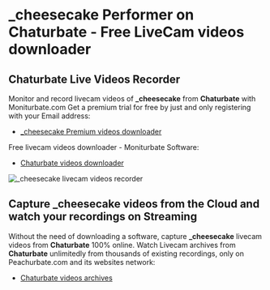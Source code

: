 # _cheesecake Performer on Chaturbate - Free LiveCam videos downloader

## Chaturbate Live Videos Recorder

Monitor and record livecam videos of **_cheesecake** from **Chaturbate** with Moniturbate.com
Get a premium trial for free by just and only registering with your Email address:
* [_cheesecake Premium videos downloader](https://moniturbate.com/request-demo-licence-key.html)

Free livecam videos downloader - Moniturbate Software:
* [Chaturbate videos downloader](https://moniturbate.com/moniturbate-download-software.html)

![_cheesecake livecam videos recorder](https://peachurnet.com/templates/moniturbate-software.png)


## Capture _cheesecake videos from the Cloud and watch your recordings on Streaming

Without the need of downloading a software, capture **_cheesecake** livecam videos from **Chaturbate** 100% online.
Watch Livecam archives from **Chaturbate** unlimitedly from thousands of existing recordings, only on Peachurbate.com and its websites network:
* [Chaturbate videos archives](https://peachurnet.com/)